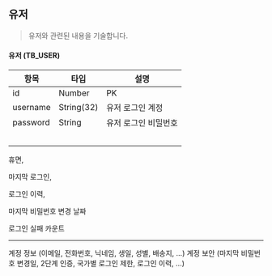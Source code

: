 ## 유저
> 유저와 관련된 내용을 기술합니다.[]()



#### 유저 (TB_USER)

| 항목     | 타입       | 설명                 |
| -------- | ---------- | -------------------- |
| id       | Number     | PK                   |
| username | String(32) | 유저 로그인 계정     |
| password | String     | 유저 로그인 비밀번호 |
|          |            |                      |
|          |            |                      |
|          |            |                      |
|          |            |                      |
|          |            |                      |



휴면,

마지막 로그인, 

로그인 이력, 

마지막 비밀번호 변경 날짜

로그인 실패 카운트





---
계정 정보 (이메일, 전화번호, 닉네임, 생일, 성별, 배송지, ...)
계정 보안 (마지막 비밀번호 변경일, 2단계 인증, 국가별 로그인 제한, 로그인 이력, ...)